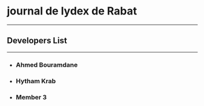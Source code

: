 # journal de lydex de Rabat

---

## Developers List

---

-   ### Ahmed Bouramdane

-   ### Hytham Krab

-   ### Member 3
